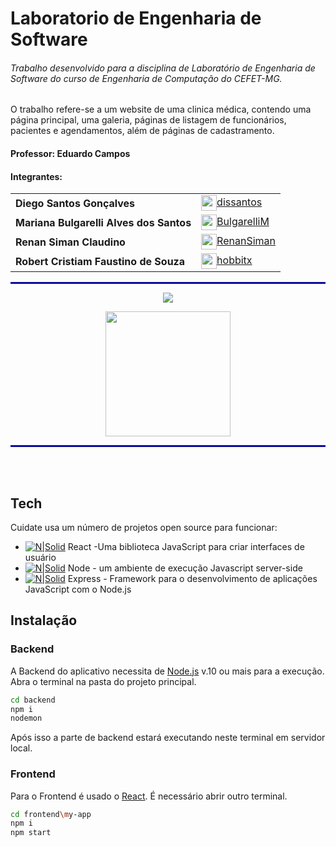 # Laboratorio de Engenharia de Software

###### _Trabalho desenvolvido para a disciplina de Laboratório de Engenharia de Software do curso de Engenharia de Computação do CEFET-MG._

<p> O trabalho refere-se a um website de uma clinica médica, contendo uma página principal, uma galeria, páginas de listagem de funcionários, pacientes e agendamentos, além de páginas de cadastramento.</p>

#### Professor: Eduardo Campos

#### Integrantes:
<table>
  <tr>
   <td><b>Diego Santos Gonçalves</b></td>
   <td><a href="https://github.com/dissantos"><img align="center" src="https://avatars.githubusercontent.com/u/49028141?s=400&v=4" width="25px;" alt=""/>dissantos</a><br/></td>
  </tr>
  <tr>
    <td><b>Mariana Bulgarelli Alves dos Santos</b></td>
    <td><a href="https://github.com/BulgarelliM"><img align="center" src="https://avatars.githubusercontent.com/u/42696123?s=460&u=c7ab48580269b43a0d9e6595fd2fcf65874765db&v=4" width="25px;" alt=""/>BulgarelliM</a><br/></td>
   </tr>
  <tr>
    <td><b>Renan Siman Claudino</b></td>
    <td><a href="https://github.com/RenanSiman"><img align="center" src="https://avatars.githubusercontent.com/u/31517127?s=460&u=9882f9e624feb52b48c5b510b195ac669a7dfef4&v=4" width="25px;" alt=""/>RenanSiman</a><br/></td>
   </tr>
  <tr>
    <td><b>Robert Cristiam Faustino de Souza</b></td>
    <td><a href="https://github.com/hobbitx"><img align="center" src="https://avatars.githubusercontent.com/u/14082208?s=460&u=df01b3925b145a6c448567f2f8fbb6bf46115c4c&v=4" width="25px;" alt=""/>hobbitx</a><br/></td>
   </tr>
</table>

<hr style="border:1px  solid blue"> </hr>

<p align="center">
  <img src="https://github.com/hobbitx/EngSoft_TP2/blob/main/src/imagens/logo_text.png" />
</p>

<p align="center">
  <img src="https://github.com/hobbitx/EngSoft_TP2/blob/main/src/imagens/logoicon.svg" width="200px"/>
</p>

<hr style="border:1px  solid blue"> </hr>
<br>
<br>

## Tech

Cuidate usa um número de projetos open source para funcionar:

- [![N|Solid](https://i.ibb.co/YQxbvs9/Logo192.png)](https://pt-br.reactjs.org/) React -Uma biblioteca JavaScript para criar interfaces de usuário
- [![N|Solid](https://i.ibb.co/thqDk9V/N1-JRs-Fe-B-400x400.png)](https://nodejs.org/en/) Node - um ambiente de execução Javascript server-side
- [![N|Solid](https://i.ibb.co/S0qqQhD/Express-facebook-share.png)](https://expressjs.com/pt-br/) Express - Framework para o desenvolvimento de aplicações JavaScript com o Node.js


## Instalação

### Backend
A Backend do aplicativo necessita de [Node.js](https://nodejs.org/) v.10 ou mais para a execução.
Abra o terminal na pasta do projeto principal.

```sh
cd backend
npm i
nodemon
```

Após isso a parte de backend estará executando neste terminal em servidor local.

### Frontend
Para o Frontend é usado o [React](https://pt-br.reactjs.org/). É necessário abrir outro terminal.

```sh
cd frontend\my-app
npm i
npm start
```
